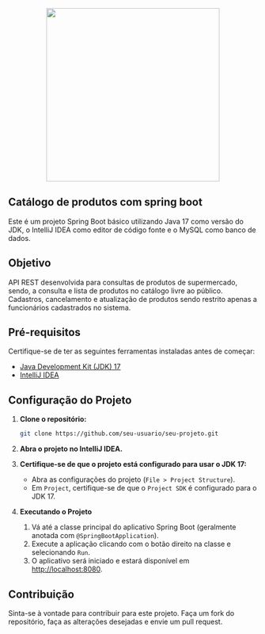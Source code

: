  <div align="center">
<img src ="https://github.com/LewyAlves/Catalogo-produtos/assets/122696078/6db87a73-b138-4087-950a-4b587040a436" width="350px"/>
</div>

## Catálogo de produtos com spring boot
Este é um projeto Spring Boot básico utilizando Java 17 como versão do JDK, o IntelliJ IDEA como editor de código fonte e o MySQL como banco de dados.

## Objetivo
API REST desenvolvida para consultas de produtos de supermercado, sendo, a consulta e lista de produtos no catálogo livre ao público. Cadastros, cancelamento e atualização de produtos sendo restrito apenas
a funcionários cadastrados no sistema.

## Pré-requisitos

Certifique-se de ter as seguintes ferramentas instaladas antes de começar:

- [Java Development Kit (JDK) 17](https://openjdk.java.net/)
- [IntelliJ IDEA](https://www.jetbrains.com/idea/)

## Configuração do Projeto

1. **Clone o repositório:**

    ```bash
    git clone https://github.com/seu-usuario/seu-projeto.git
    ```

2. **Abra o projeto no IntelliJ IDEA.**

3. **Certifique-se de que o projeto está configurado para usar o JDK 17:**

    - Abra as configurações do projeto (`File > Project Structure`).
    - Em `Project`, certifique-se de que o `Project SDK` é configurado para o JDK 17.

4. **Executando o Projeto**

    1. Vá até a classe principal do aplicativo Spring Boot (geralmente anotada com `@SpringBootApplication`).
    2. Execute a aplicação clicando com o botão direito na classe e selecionando `Run`.
    3. O aplicativo será iniciado e estará disponível em [http://localhost:8080](http://localhost:8080).

## Contribuição

Sinta-se à vontade para contribuir para este projeto. Faça um fork do repositório, faça as alterações desejadas e envie um pull request.

